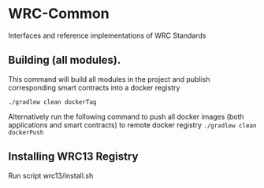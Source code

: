 # WRC-Common

Interfaces and reference implementations of WRC Standards


## Building (all modules).
This command will build all modules in the project and publish corresponding
smart contracts into a docker registry

`./gradlew clean dockerTag`

Alternatively run the following command to push all docker images (both applications and smart contracts) to remote docker registry
`./gradlew clean dockerPush`

## Installing WRC13 Registry

Run script wrc13/install.sh